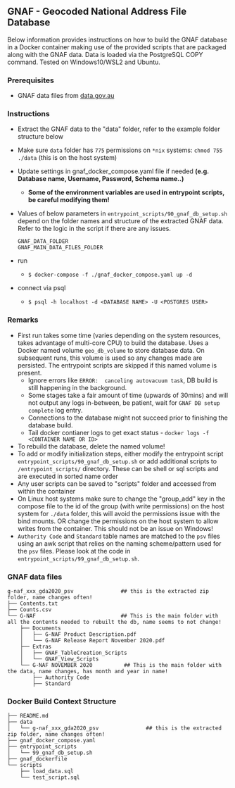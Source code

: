 ## GNAF - Geocoded National Address File Database

Below information provides instructions on how to build the GNAF database in a Docker container making use of the provided scripts that are packaged along with the GNAF data. Data is loaded via the PostgreSQL COPY command.
Tested on Windows10/WSL2 and Ubuntu.

###  Prerequisites
- GNAF data files from [data.gov.au](https://data.gov.au/dataset/ds-dga-19432f89-dc3a-4ef3-b943-5326ef1dbecc/details?q=gnaf)

### Instructions

- Extract the GNAF data to the "data" folder, refer to the example folder structure below
- Make sure `data` folder has `775` permissions on `*nix` systems: `chmod 755 ./data`  (this is on the host system)
- Update settings in gnaf_docker_compose.yaml file if needed **(e.g. Database name, Username, Password, Schema name..)**
    - **Some of the environment variables are used in entrypoint scripts, be careful modifying them!**
- Values of below parameters in `entrypoint_scripts/90_gnaf_db_setup.sh` depend on the folder names and structure of the extracted GNAF data. Refer to the logic in the script if there are any issues.

    ```
    GNAF_DATA_FOLDER
    GNAF_MAIN_DATA_FILES_FOLDER
    ```
- run
    -  `$ docker-compose -f ./gnaf_docker_compose.yaml up -d`

- connect via psql
    - `$ psql -h localhost -d <DATABASE NAME> -U <POSTGRES USER>`

### Remarks

- First run takes some time (varies depending on the system resources, takes advantage of multi-core CPU) to build the database. Uses a Docker named volume `geo_db_volume` to store database data. On subsequent runs, this volume is used so any changes made are persisted. The entrypoint scripts are skipped if this named volume is present.
    - Ignore errors like `ERROR:  canceling autovacuum task`, DB build is still happening in the background.
    - Some stages take a fair amount of time  (upwards of 30mins) and will not output any logs in-between, be patient, wait for `GNAF DB setup complete` log entry.
    - Connections to the database might not succeed prior to finishing the database build.
    - Tail docker contianer logs to get exact status - `docker logs -f <CONTAINER NAME OR ID>`
- To rebuild the database, delete the named volume!
- To add or modify initialization steps, either modify the entrypoint script `entrypoint_scripts/90_gnaf_db_setup.sh` or add additional scripts to `/entrypoint_scripts/` directory. These can be shell or sql scripts and are executed in sorted name order
- Any user scripts can be saved to "scripts" folder and accessed from within the container
- On Linux host systems make sure to change the "group_add" key in the compose file to the id of the group (with write permissions) on the host system for `./data` folder, this will avoid the permissions issue with the bind mounts. OR change the permissions on the host system to allow writes from the container. This should not be an issue on Windows!
- `Authority Code` and `Standard` table names are matched to the `psv` files using an awk script that relies on the naming scheme/pattern used for the `psv` files. Please look at the code in `entrypoint_scripts/99_gnaf_db_setup.sh`.

### GNAF data files
```
g-naf_xxx_gda2020_psv               ## this is the extracted zip folder, name changes often!
├── Contents.txt
├── Counts.csv
└── G-NAF                           ## This is the main folder with all the contents needed to rebuilt the db, name seems to not change!
    ├── Documents
    │   ├── G-NAF Product Description.pdf
    │   └── G-NAF Release Report November 2020.pdf
    ├── Extras
    │   ├── GNAF_TableCreation_Scripts
    │   └── GNAF_View_Scripts
    └── G-NAF NOVEMBER 2020          ## This is the main folder with the data, name changes, has month and year in name!
        ├── Authority Code
        ├── Standard
```
### Docker Build Context Structure
```
├── README.md
├── data
│   └── g-naf_xxx_gda2020_psv               ## this is the extracted zip folder, name changes often!
├── gnaf_docker_compose.yaml
├── entrypoint_scripts
│   └── 99_gnaf_db_setup.sh
├── gnaf_dockerfile
└── scripts
    ├── load_data.sql
    └── test_script.sql
```

